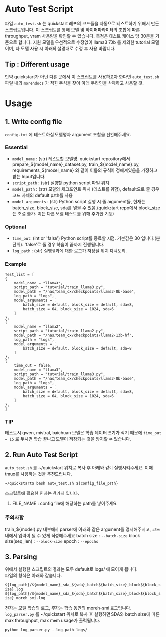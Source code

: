 # Auto Test Script
파일 `auto_test.sh` 는 quickstart 레포의 코드들을 자동으로 테스트하기 위해서 만든 스크립트입니다.
이 스크립트를 통해 모델 및 하이퍼파라미터의 조합에 따른 throughput, vram 사용량을 확인할 수 있습니다.
측정은 테스트 케이스 당 30분을 기준으로 합니다.
지원 모델을 우선적으로 수정없이 llama3 70b 를 제외한 tutorial 모델이며, 타 모델 사용 시 아래의 설명대로 수정 후 사용 바랍니다.

## Tip : Different usage
만약 quickstart가 아닌 다른 곳에서 이 스크립트를 사용하고자 한다면 `auto_test.sh` 파일 내의 `morehdocs` 가 적힌 주석을 찾아 아래 두라인을 삭제하고 사용할 것.



# Usage

## 1. Write config file
`config.txt` 에 테스트하실 모델명과 argument 조합을 선언해주세요.

### Essential  
- `model_name` : (str) 테스트할 모델명. quickstart repository에서 prepare_${model_name}_dataset.py, train_${model_name}.py, requirements_${model_name} 와 같이 이름의 규칙이 정해져있음을 가정하고 받는 Input입니다.
- `script_path` : (str) 실행할 python script 파일 위치
- `model_path` : (str) 모델의 체크포인트 위치 (테스트를 위함), default으로 줄 경우 코드 자체의 default path를 사용
- `model_arguments` : (str) Python script 실행 시 줄 argument들, 현재는 batch_size, block_size, sda를 넣을 수 있음.(quickstart repo에서 block_size는 조절 불가. 이는 다른 모델 테스트를 위해 추가한 기능)
### Optional  
- `time_out`: (int or 'false') Python script를 종료할 시점. 기본값은 30 입니다.(분 단위). 'false'로 둘 경우 학습이 끝까지 진행됩니다.
- `log_path` : (str) 실행결과에 대한 로그가 저장될 위치 디렉토리.
### Example

```
Test_list = [
{
    model_name = "llama3",
    script_path = "tutorial/train_llama3.py",
    model_path = "/nas/team_cx/checkpoints/llama3-8b-base",
    log_path = "logs",
    model_arguments = [
        batch_size = default, block_size = default, sda=8,
        batch_size = 64, block_size = 1024, sda=6
    ]
},
{
    model_name = "llama2",
    script_path = "tutorial/train_llama2.py",
    model_path = "/nas/team_cx/checkpoints/llama2-13b-hf",
    log_path = "logs",
    model_arguments = [
        batch_size = default, block_size = default, sda=8
    ]
},
{
    time_out = false,
    model_name = "llama3",
    script_path = "tutorial/train_llama3.py",
    model_path = "/nas/team_cx/checkpoints/llama3-8b-base",
    log_path = "logs",
    model_arguments = [
        batch_size = default, block_size = default, sda=8,
        batch_size = 64, block_size = 1024, sda=6
    ]
},
]
```

### TIP
테스트시 qwen, mistral, baichuan 모델은 학습 데이터 크기가 작기 때문에 `time_out = 15` 로 두시면 학습 끝나고 모델이 저장되는 것을 방지할 수 있습니다.

## 2. Run Auto Test Script
`auto_test.sh` 를 ~/quickstart 위치로 복사 후 아래와 같이 실행시켜주세요.
이때 tmux를 사용하는 것을 추천드립니다.

```
~/quickstart$ bash auto_test.sh ${config_file_path}
```
스크립트에 필요한 인자는 한가지 입니다.
1. FILE_NAME : config file에 해당하는 path를 넣어주세요


### 주의사항
train_${model}.py 내부에서 parser에 아래와 같은 argument를 명시해주시고, 코드내에서 입력이 될 수 있게 작성해주세요
batch size : `--batch-size`
block size(seq_len) : `--block-size`
epoch : `--epochs`

## 3. Parsing
위에서 실행한 스크립트의 결과는 모두 default로 logs/ 에 모이게 됩니다.  
파일의 형식은 아래와 같습니다.  
  
`${log_path}/${model_name}_sda_${sda}_batch${batch_size}_block${block_size}.log`  
`${log_path}/${model_name}_sda_${sda}_batch${batch_size}_block${block_size}_moreh_smi.log`  
  
전자는 모델 학습의 로그, 후자는 학습 동안의 moreh-smi 로그입니다.  
`log_parser.py` 를 ~/quickstart 위치로 복사 후 실행하면 SDA와 batch size에 따른 max throughput, max mem usage가 출력됩니다. 
```
python log_parser.py --log-path logs/
```


